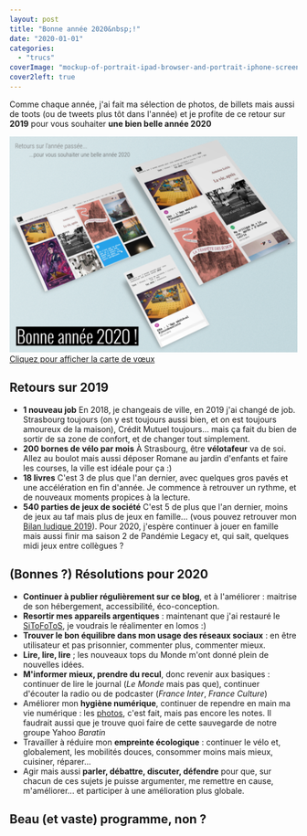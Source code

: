 ```yaml
---
layout: post
title: "Bonne année 2020&nbsp;!"
date: "2020-01-01"
categories: 
  - "trucs"
coverImage: "mockup-of-portrait-ipad-browser-and-portrait-iphone-screenshots-flotaing-over-a-solid-surface-a15189-1024x768.png"
cover2left: true
---
```


Comme chaque année, j'ai fait ma sélection de photos, de billets mais aussi de toots (ou de tweets plus tôt dans l'année) et je profite de ce retour sur **2019** pour vous souhaiter **une bien belle année 2020**

<div class="caption center"><a href="https://www.6x8.org/voeux2020/">
	<img title="Afficher la carte de vœux (nouvelle fenêtre)" src="/images/2020/01/mockup-of-portrait-ipad-browser-and-portrait-iphone-screenshots-flotaing-over-a-solid-surface-a15189-1024x768.png" alt=""><br />
	Cliquez pour afficher la carte de vœux
</a></div>

## Retours sur 2019

- **1 nouveau job** En 2018, je changeais de ville, en 2019 j'ai changé de job. Strasbourg toujours (on y est toujours aussi bien, et on est toujours amoureux de la maison), Crédit Mutuel toujours... mais ça fait du bien de sortir de sa zone de confort, et de changer tout simplement.
- **200 bornes de vélo par mois** À Strasbourg, être **vélotafeur** va de soi. Allez au boulot mais aussi déposer Romane au jardin d'enfants et faire les courses, la ville est idéale pour ça :)
- **18 livres** C'est 3 de plus que l'an dernier, avec quelques gros pavés et une accélération en fin d'année. Je commence à retrouver un rythme, et de nouveaux moments propices à la lecture.
- **540 parties de jeux de société** C'est 5 de plus que l'an dernier, moins de jeux au taf mais plus de jeux en famille... (vous pouvez retrouver mon [Bilan ludique 2019](https://www.6x8.org/2020/01/bilan-ludique-2019/)). Pour 2020, j'espère continuer à jouer en famille mais aussi finir ma saison 2 de Pandémie Legacy et, qui sait, quelques midi jeux entre collègues ?

## (Bonnes ?) Résolutions pour 2020

- **Continuer à publier régulièrement sur ce blog**, et à l'améliorer : maitrise de son hébergement, accessibilité, éco-conception.
- **Resortir mes appareils argentiques** : maintenant que j'ai restauré le [SiToFoToS](https://sitofotos.6x8.org/), je voudrais le réalimenter en lomos :)
- **Trouver le bon équilibre dans mon usage des réseaux sociaux** : en être utilisateur et pas prisonnier, commenter plus, commenter mieux.
- **Lire, lire, lire** ; les nouveaux tops du Monde m'ont donné plein de nouvelles idées.
- **M'informer mieux, prendre du recul**, donc revenir aux basiques : continuer de lire le journal (_Le Monde_ mais pas que), continuer d'écouter la radio ou de podcaster (_France Inter_, _France Culture_)
- Améliorer mon **hygiène numérique**, continuer de rependre en main ma vie numérique : les [photos](https://sitofotos.6x8.org/), c'est fait, mais pas encore les notes. Il faudrait aussi que je trouve quoi faire de cette sauvegarde de notre groupe Yahoo _Baratin_
- Travailler à réduire mon **empreinte écologique** : continuer le vélo et, globalement, les mobilités douces, consommer moins mais mieux, cuisiner, réparer...
- Agir mais aussi **parler, débattre, discuter, défendre** pour que, sur chacun de ces sujets je puisse argumenter, me remettre en cause, m'améliorer... et participer à une amélioration plus globale.

## Beau (et vaste) programme, non ?
